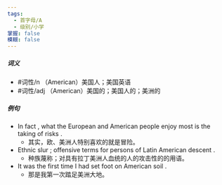 ```yaml
---
tags:
  - 首字母/A
  - 级别/小学
掌握: false
模糊: false
---
```

##### 词义
- #词性/n  （American）美国人；美国英语
- #词性/adj  （American）美国的；美国人的；美洲的
##### 例句
- In fact , what the European and American people enjoy most is the taking of risks .
	- 其实，欧、美洲人特别喜欢的就是冒险。
- Ethnic slur ; offensive terms for persons of Latin American descent .
	- 种族蔑称；对具有拉丁美洲人血统的人的攻击性的的用语。
- It was the first time I had set foot on American soil .
	- 那是我第一次踏足美洲大地。
